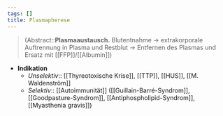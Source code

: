 ```yaml
---
tags: []
title: Plasmapherese
---
```

> (Abstract::**Plasmaaustausch.** Blutentnahme → extrakorporale Auftrennung in Plasma und Restblut → Entfernen des Plasmas und Ersatz mit [[FFP]]/[[Albumin]])

- **Indikation**
	- *Unselektiv*:: [[Thyreotoxische Krise]], [[TTP]], [[HUS]], [[M. Waldenström]]
	- *Selektiv*:: [[Autoimmunität]] ([[Guillain-Barré-Syndrom]], [[Goodpasture-Syndrom]], [[Antiphospholipid-Syndrom]], [[Myasthenia gravis]])